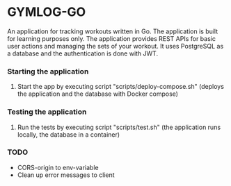 # GYMLOG-GO

An application for tracking workouts written in Go. The application is built for learning purposes only. The application provides REST APIs for basic user actions and managing the sets of your workout. It uses PostgreSQL as a database and the authentication is done with JWT.

### Starting the application

1. Start the app by executing script "scripts/deploy-compose.sh" (deploys the application and the database with Docker compose)

### Testing the application

1. Run the tests by executing script "scripts/test.sh" (the application runs locally, the database in a container)

### TODO

- CORS-origin to env-variable
- Clean up error messages to client
